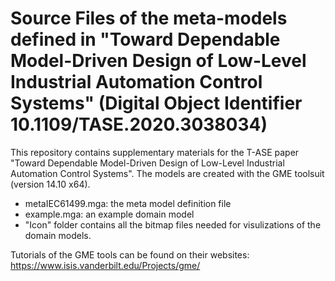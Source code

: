 # Source Files of the meta-models defined in "Toward Dependable Model-Driven Design of Low-Level Industrial Automation Control Systems" (Digital Object Identifier 10.1109/TASE.2020.3038034)


This repository contains supplementary materials for the T-ASE paper "Toward Dependable Model-Driven Design of Low-Level Industrial Automation Control Systems". The models are created with the GME toolsuit (version 14.10 x64).

* metaIEC61499.mga: the meta model definition file
* example.mga: an example domain model
* "Icon" folder contains all the bitmap files needed for visulizations of the domain models.

Tutorials of the GME tools can be found on their websites: https://www.isis.vanderbilt.edu/Projects/gme/
